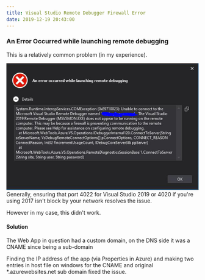 ```yaml
---
title: Visual Studio Remote Debugger Firewall Error
date: 2019-12-19 20:43:00
---
```


### An Error Occurred while launching remote debugging

This is a relatively common problem (in my experience).

![](visual-studio-remote-debugger-firewall-error/remote-debugger-visual-studio.PNG)
<escape><!-- more --></escape>
Generally, ensuring that port 4022 for Visual Studio 2019 or 4020 if you're using 2017 isn't block by your network resolves the issue.

However in my case, this didn't work.

#### Solution

The Web App in question had a custom domain, on the DNS side it was a CNAME since being a sub-domain

Finding the IP address of the app (via Properties in Azure) and making two entries in host file on windows for the CNAME and original *.azurewebsites.net sub domain fixed the issue.